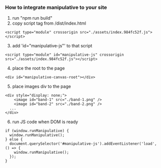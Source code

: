 
### How to integrate manipulative to your site

1. run "npm run build"
2. copy script tag from /dist/index.html
```
<script type="module" crossorigin src="./assets/index.984fc52f.js"></script>
```
3. add 'id="manipulative-js"' to that script
```
<script type="module" id="manipulative-js" crossorigin src="./assets/index.984fc52f.js"></script>
```
4. place the root to the page
```
<div id="manipulative-canvas-root"></div>
```
5. place images div to the page
```
<div style="display: none;">
    <image id="band-1" src="./band-1.png" />
    <image id="band-2" src="./band-2.png" />
  ...
</div>
```
6. run JS code when DOM is ready
```
if (window.runManipulative) {
  window.runManipulative();
} else {
  document.querySelector('#manipulative-js').addEventListener('load', () => {
    window.runManipulative();
  });
}
```
